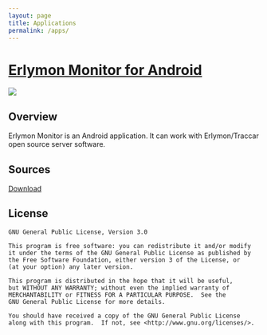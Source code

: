 ```yaml
---
layout: page
title: Applications
permalink: /apps/
---
```

# [Erlymon Monitor for Android](https://www.erlymon.org/apps)

[![](https://play.google.com/intl/en_us/badges/images/badge_new.png)](https://play.google.com/store/apps/details?id=org.erlymon.monitor)

## Overview

Erlymon Monitor is an Android  application. It can work with Erlymon/Traccar open source server software.

## Sources

[Download](https://github.com/pese-git/erlymon-monitor-android)

## License

    GNU General Public License, Version 3.0

    This program is free software: you can redistribute it and/or modify
    it under the terms of the GNU General Public License as published by
    the Free Software Foundation, either version 3 of the License, or
    (at your option) any later version.

    This program is distributed in the hope that it will be useful,
    but WITHOUT ANY WARRANTY; without even the implied warranty of
    MERCHANTABILITY or FITNESS FOR A PARTICULAR PURPOSE.  See the
    GNU General Public License for more details.

    You should have received a copy of the GNU General Public License
    along with this program.  If not, see <http://www.gnu.org/licenses/>.

